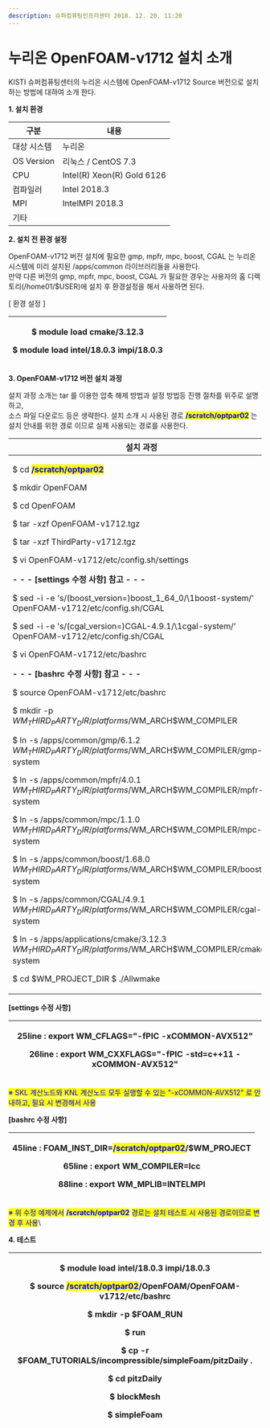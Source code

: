 ```yaml
---
description: 슈퍼컴퓨팅인프라센터 2018. 12. 20. 11:20
---
```


# 누리온 OpenFOAM-v1712 설치 소개

KISTI 슈퍼컴퓨팅센터의 누리온 시스템에 OpenFOAM-v1712 Source 버전으로 설치 하는 방법에 대하여 소개 한다.



**1. 설치 환경**

|  **구분**     | **내용**                      |
| ----------- | --------------------------- |
|  대상 시스템     |  누리온                        |
| OS Version  |  리눅스 / CentOS 7.3           |
|  CPU        |  Intel(R) Xeon(R) Gold 6126 |
|  컴파일러       |  Intel 2018.3               |
|  MPI        |  IntelMPI 2018.3            |
|  기타         |                             |



**2. 설치 전 환경 설정**

&#x20;OpenFOAM-v1712 버전 설치에 필요한 gmp, mpfr, mpc, boost, CGAL 는 누리온 시스템에 미리 설치된 /apps/common 라이브러리들을 사용한다.\
&#x20;만약 다른 버전의 gmp, mpfr, mpc, boost, CGAL  가 필요한 경우는 사용자의 홈 디렉토리(/home01/$USER)에 설치 후 환경설정을 해서 사용하면 된다.



\[ 환경 설정 ]

| <p> $ module load cmake/3.12.3</p><p> $ module load intel/18.0.3 impi/18.0.3</p> |
| -------------------------------------------------------------------------------- |



**3. OpenFOAM-v1712 버전 설치 과정**

&#x20;설치 과정 소개는 tar 를 이용한 압축 해제 방법과 설정 방법등 진행 절차를 위주로 설명하고,\
&#x20;소스 파일 다운로드 등은 생략한다.   설치 소개 시 사용된 경로 <mark style="color:blue;">**/scratch/optpar02**</mark> 는 설치 안내를 위한 경로 이므로 실제 사용되는 경로를 사용한다.

|  **설치 과정**                                                                                                                                                                                                                                                                                                                                                                                                                                                                                                                                                                                                                                                                                                                                                                                                                                                                                                                                                                                                                                                                                                                                                                                                                                                                                                                                                                                                                                                                    |
| ----------------------------------------------------------------------------------------------------------------------------------------------------------------------------------------------------------------------------------------------------------------------------------------------------------------------------------------------------------------------------------------------------------------------------------------------------------------------------------------------------------------------------------------------------------------------------------------------------------------------------------------------------------------------------------------------------------------------------------------------------------------------------------------------------------------------------------------------------------------------------------------------------------------------------------------------------------------------------------------------------------------------------------------------------------------------------------------------------------------------------------------------------------------------------------------------------------------------------------------------------------------------------------------------------------------------------------------------------------------------------------------------------------------------------------------------------------------------------- |
| <p> $ cd <mark style="color:blue;"><strong>/scratch/optpar02</strong></mark></p><p> $ mkdir OpenFOAM</p><p> $ cd OpenFOAM</p><p> $ tar -xzf OpenFOAM-v1712.tgz</p><p> $ tar -xzf ThirdParty-v1712.tgz</p><p> $ vi OpenFOAM-v1712/etc/config.sh/settings </p><p>  <strong>- - - [settings 수정 사항] 참고 - - -</strong></p><p> $ sed -i -e 's/\(boost_version=\)boost_1_64_0/\1boost-system/' OpenFOAM-v1712/etc/config.sh/CGAL</p><p> $ sed -i -e 's/\(cgal_version=\)CGAL-4.9.1/\1cgal-system/' OpenFOAM-v1712/etc/config.sh/CGAL</p><p> $ vi OpenFOAM-v1712/etc/bashrc </p><p>  <strong>- - - [bashrc 수정 사항] 참고 - - -</strong></p><p> $ source OpenFOAM-v1712/etc/bashrc </p><p> $ mkdir -p $WM_THIRD_PARTY_DIR/platforms/$WM_ARCH$WM_COMPILER</p><p> $ ln -s /apps/common/gmp/6.1.2          $WM_THIRD_PARTY_DIR/platforms/$WM_ARCH$WM_COMPILER/gmp-system</p><p> $ ln -s /apps/common/mpfr/4.0.1         $WM_THIRD_PARTY_DIR/platforms/$WM_ARCH$WM_COMPILER/mpfr-system</p><p> $ ln -s /apps/common/mpc/1.1.0          $WM_THIRD_PARTY_DIR/platforms/$WM_ARCH$WM_COMPILER/mpc-system</p><p> $ ln -s /apps/common/boost/1.68.0       $WM_THIRD_PARTY_DIR/platforms/$WM_ARCH$WM_COMPILER/boost-system</p><p> $ ln -s /apps/common/CGAL/4.9.1         $WM_THIRD_PARTY_DIR/platforms/$WM_ARCH$WM_COMPILER/cgal-system</p><p> $ ln -s /apps/applications/cmake/3.12.3  $WM_THIRD_PARTY_DIR/platforms/$WM_ARCH$WM_COMPILER/cmake-system</p><p> $ cd $WM_PROJECT_DIR $ ./Allwmake</p> |



**\[settings 수정 사항]**&#x20;

| <p> 25line : export WM_CFLAGS="-fPIC -xCOMMON-AVX512"</p><p> 26line : export WM_CXXFLAGS="-fPIC -std=c++11 -xCOMMON-AVX512"</p> |
| ------------------------------------------------------------------------------------------------------------------------------- |

<mark style="color:blue;">※ SKL 계산노드와 KNL 계산노드 모두 실행할 수 있는 "-xCOMMON-AVX512" 로 안내하고, 필요 시 변경해서 사용</mark>



**\[bashrc 수정 사항]**&#x20;

| <p> 45line : FOAM_INST_DIR=<mark style="color:blue;"><strong>/scratch/optpar02</strong></mark>/$WM_PROJECT</p><p> 65line : export WM_COMPILER=Icc</p><p> 88line : export WM_MPLIB=INTELMPI</p> |
| ---------------------------------------------------------------------------------------------------------------------------------------------------------------------------------------------- |

<mark style="color:blue;">※ 위 수정 예제에서</mark> <mark style="color:blue;"></mark><mark style="color:blue;">**/scratch/optpar02**</mark> <mark style="color:blue;"></mark><mark style="color:blue;">경로는 설치 테스트 시 사용된 경로이므로 변경 후 사용</mark>\


**4. 테스트**

| <p> $ module load intel/18.0.3 impi/18.0.3</p><p> $ source <mark style="color:blue;"><strong>/scratch/optpar02</strong></mark>/OpenFOAM/OpenFOAM-v1712/etc/bashrc </p><p></p><p> $ mkdir -p $FOAM_RUN </p><p> $ run </p><p> $ cp -r $FOAM_TUTORIALS/incompressible/simpleFoam/pitzDaily .</p><p> $ cd pitzDaily </p><p> $ blockMesh </p><p> $ simpleFoam </p> |
| ------------------------------------------------------------------------------------------------------------------------------------------------------------------------------------------------------------------------------------------------------------------------------------------------------------------------------------------------------------- |

